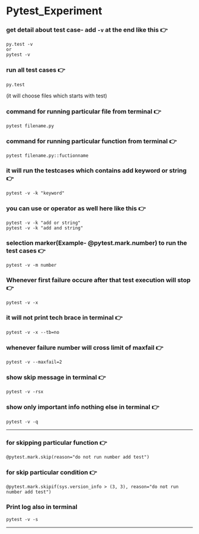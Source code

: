 # Pytest_Experiment

### get detail about test case- add `-v` at the end like this 👉
```
py.test -v
or
pytest -v
```
### run all test cases 👉 
```
py.test
```
(it will choose files which starts with test)

### command for running particular file from terminal 👉 
```
pytest filename.py
```
### command for running particular function from terminal 👉
```
pytest filename.py::fuctionname
```
### it will run the testcases which contains add keyword or string 👉
```
pytest -v -k "keyword"
```
### you can use or operator as well here like this 👉 
```
pytest -v -k "add or string"
pytest -v -k "add and string"
```
### selection marker(Example- @pytest.mark.number) to run the test cases 👉
```
pytest -v -m number
```
### Whenever first failure occure after that test execution will stop 👉
```
pytest -v -x
```
### it will not print tech brace in terminal 👉
```
pytest -v -x --tb=no
```
### whenever failure number will cross limit of maxfail 👉
```
pytest -v --maxfail=2
```
### show skip message in terminal 👉
```
pytest -v -rsx
```
### show only important info nothing else in terminal 👉
```
pytest -v -q
```
---
### for skipping particular function 👉
```
@pytest.mark.skip(reason="do not run number add test")
```

### for skip particular condition 👉
```
@pytest.mark.skipif(sys.version_info > (3, 3), reason="do not run number add test")
```
### Print log also in terminal
```
pytest -v -s
```
---
